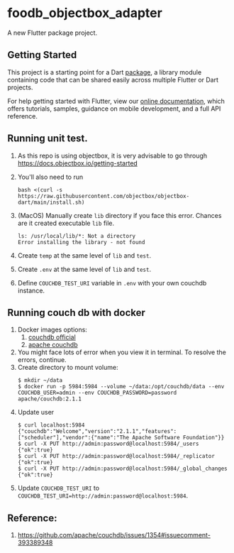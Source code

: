 # foodb_objectbox_adapter

A new Flutter package project.

## Getting Started

This project is a starting point for a Dart
[package](https://flutter.dev/developing-packages/),
a library module containing code that can be shared easily across
multiple Flutter or Dart projects.

For help getting started with Flutter, view our 
[online documentation](https://flutter.dev/docs), which offers tutorials, 
samples, guidance on mobile development, and a full API reference.

## Running unit test.
1. As this repo is using objectbox, it is very advisable to go through https://docs.objectbox.io/getting-started
2. You'll also need to run
    ```shell
    bash <(curl -s https://raw.githubusercontent.com/objectbox/objectbox-dart/main/install.sh)
    ```
3. (MacOS) Manually create `lib` directory if you face this error. Chances are it created executable `lib` file. 
    ```shell
    ls: /usr/local/lib/*: Not a directory
    Error installing the library - not found
    ```

4. Create `temp` at the same level of `lib` and `test`.
5. Create `.env` at the same level of `lib` and `test`.
6. Define `COUCHDB_TEST_URI` variable in `.env` with your own couchdb instance.

## Running couch db with docker
1. Docker images options:
   1. [couchdb official](https://hub.docker.com/_/couchdb)
   2. [apache couchdb](https://hub.docker.com/r/apache/couchdb)
2. You might face lots of error when you view it in terminal. To resolve the errors, continue.
3. Create directory to mount volume:
   ```shell
   $ mkdir ~/data
   $ docker run -p 5984:5984 --volume ~/data:/opt/couchdb/data --env COUCHDB_USER=admin --env COUCHDB_PASSWORD=password apache/couchdb:2.1.1
   ```
4. Update user
   ```shell
   $ curl localhost:5984
   {"couchdb":"Welcome","version":"2.1.1","features":["scheduler"],"vendor":{"name":"The Apache Software Foundation"}}
   $ curl -X PUT http://admin:password@localhost:5984/_users
   {"ok":true}
   $ curl -X PUT http://admin:password@localhost:5984/_replicator
   {"ok":true}
   $ curl -X PUT http://admin:password@localhost:5984/_global_changes
   {"ok":true}
   ```
5. Update `COUCHDB_TEST_URI` to `COUCHDB_TEST_URI=http://admin:password@localhost:5984`.

## Reference: 
1. https://github.com/apache/couchdb/issues/1354#issuecomment-393389348
